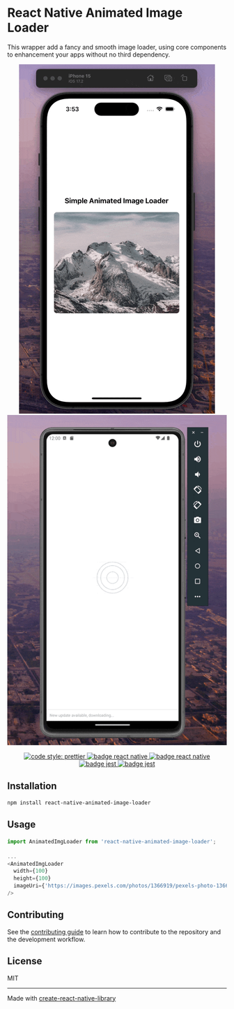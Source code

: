 # React Native Animated Image Loader

This wrapper add a fancy and smooth image loader, using core components to enhancement your apps without no third dependency.


<div style="text-align: center">
  <img src="demo-ios.gif" alt="demo ios gif" />
  <img src="demo-gms.gif" alt="demo ios gif" />
</div>

<p align="center">
  <a href="https://prettier.io" rel="noopener noreferrer" target="_blank">
    <img alt="code style: prettier" src="https://img.shields.io/badge/prettier-purple?logo=prettier">
  </a>
  <a href="https://eslint.org" rel="noopener noreferrer" target="_blank">
    <img src="https://img.shields.io/badge/eslint-blue?logo=eslint" alt="badge react native"/>
  </a>
  <a href="https://reactnative.dev" rel="noopener noreferrer" target="_blank">
    <img src="https://img.shields.io/badge/react-native-gray?logo=react" alt="badge react native"/>
  </a>
  <a href="https://jestjs.io" rel="noopener noreferrer" target="_blank">
    <img src="https://img.shields.io/badge/jest-brown?logo=jest" alt="badge jest"/>
  </a>
  <a href="https://testing-library.com/docs/react-native-testing-library/intro" rel="noopener noreferrer" target="_blank">
    <img src="https://img.shields.io/badge/testing-library-gray?logo=testing-library" alt="badge jest"/>
  </a>
</p>

## Installation

```sh
npm install react-native-animated-image-loader
```

## Usage

```js
import AnimatedImgLoader from 'react-native-animated-image-loader';

...
<AnimatedImgLoader
  width={100}
  height={100}
  imageUri={'https://images.pexels.com/photos/1366919/pexels-photo-1366919.jpeg'}
/>
```

## Contributing

See the [contributing guide](CONTRIBUTING.md) to learn how to contribute to the repository and the development workflow.

## License

MIT

---

Made with [create-react-native-library](https://github.com/callstack/react-native-builder-bob)
